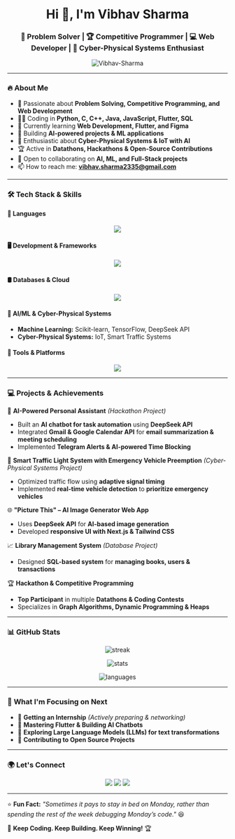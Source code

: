 <h1 align="center">Hi 👋, I'm Vibhav Sharma</h1>
<h3 align="center">🚀 Problem Solver | 🏆 Competitive Programmer | 💻 Web Developer | 📡 Cyber-Physical Systems Enthusiast</h3>

<p align="center">
  <img src="https://komarev.com/ghpvc/?username=Vibhav-Sharma&label=Profile%20Views&color=0e75b6&style=flat" alt="Vibhav-Sharma" />
</p>

---

### 🔥 **About Me**
- 👀 Passionate about **Problem Solving, Competitive Programming, and Web Development**  
- 🧑‍💻 Coding in **Python, C, C++, Java, JavaScript, Flutter, SQL**  
- 🌱 Currently learning **Web Development, Flutter, and Figma**  
- 🤖 Building **AI-powered projects & ML applications**  
- 📡 Enthusiastic about **Cyber-Physical Systems & IoT with AI**  
- 🏆 Active in **Datathons, Hackathons & Open-Source Contributions**  
- 💞️ Open to collaborating on **AI, ML, and Full-Stack projects**  
- 📫 How to reach me: **vibhav.sharma2335@gmail.com**  

---

### 🛠️ **Tech Stack & Skills**
#### **🚀 Languages**
<p align="center">
  <img src="https://skillicons.dev/icons?i=python,c,cpp,java,javascript,sql,html,css" />
</p>

#### **🖥️ Development & Frameworks**
<p align="center">
  <img src="https://skillicons.dev/icons?i=react,nodejs,express,flutter,nextjs" />
</p>

#### **🛢️ Databases & Cloud**
<p align="center">
  <img src="https://skillicons.dev/icons?i=mysql,postgres,mongodb,firebase" />
</p>

#### **🧠 AI/ML & Cyber-Physical Systems**
- **Machine Learning:** Scikit-learn, TensorFlow, DeepSeek API  
- **Cyber-Physical Systems:** IoT, Smart Traffic Systems  

#### **📡 Tools & Platforms**
<p align="center">
  <img src="https://skillicons.dev/icons?i=git,github,figma,vscode,postman" />
</p>

---

### 💻 **Projects & Achievements**
🚀 **AI-Powered Personal Assistant** *(Hackathon Project)*  
- Built an **AI chatbot for task automation** using **DeepSeek API**  
- Integrated **Gmail & Google Calendar API** for **email summarization & meeting scheduling**  
- Implemented **Telegram Alerts & AI-powered Time Blocking**  

🚦 **Smart Traffic Light System with Emergency Vehicle Preemption** *(Cyber-Physical Systems Project)*  
- Optimized traffic flow using **adaptive signal timing**  
- Implemented **real-time vehicle detection** to **prioritize emergency vehicles**  

🌐 **"Picture This" – AI Image Generator Web App**  
- Uses **DeepSeek API** for **AI-based image generation**  
- Developed **responsive UI with Next.js & Tailwind CSS**  

📈 **Library Management System** *(Database Project)*  
- Designed **SQL-based system** for **managing books, users & transactions**  

🏆 **Hackathon & Competitive Programming**  
- **Top Participant** in multiple **Datathons & Coding Contests**  
- Specializes in **Graph Algorithms, Dynamic Programming & Heaps**  

---

### 📊 **GitHub Stats**
<p align="center">
  <img src="https://github-readme-streak-stats.herokuapp.com/?user=Vibhav-Sharma&theme=radical" alt="streak" />
</p>
<p align="center">
  <img src="https://github-readme-stats.vercel.app/api?username=Vibhav-Sharma&show_icons=true&theme=radical" alt="stats" />
</p>
<p align="center">
  <img src="https://github-readme-stats.vercel.app/api/top-langs/?username=Vibhav-Sharma&layout=compact&theme=radical" alt="languages" />
</p>

---

### 🎯 **What I'm Focusing on Next**
- 📌 **Getting an Internship** *(Actively preparing & networking)*  
- 📌 **Mastering Flutter & Building AI Chatbots**  
- 📌 **Exploring Large Language Models (LLMs) for text transformations**  
- 📌 **Contributing to Open Source Projects**  

---

### 🌍 **Let's Connect**
<p align="center">
  <a href="mailto:vibhav.sharma2335@gmail.com"><img src="https://img.shields.io/badge/Email-D14836?style=for-the-badge&logo=gmail&logoColor=white" /></a>
  <a href="https://www.linkedin.com/in/vibhav-sharma2335"><img src="https://img.shields.io/badge/LinkedIn-0077B5?style=for-the-badge&logo=linkedin&logoColor=white" /></a>
  <a href="https://github.com/Vibhav-Sharma"><img src="https://img.shields.io/badge/GitHub-181717?style=for-the-badge&logo=github&logoColor=white" /></a>
</p>

---

⭐ **Fun Fact:** *"Sometimes it pays to stay in bed on Monday, rather than spending the rest of the week debugging Monday’s code."* 😆  

🚀 **Keep Coding. Keep Building. Keep Winning!** 🏆
